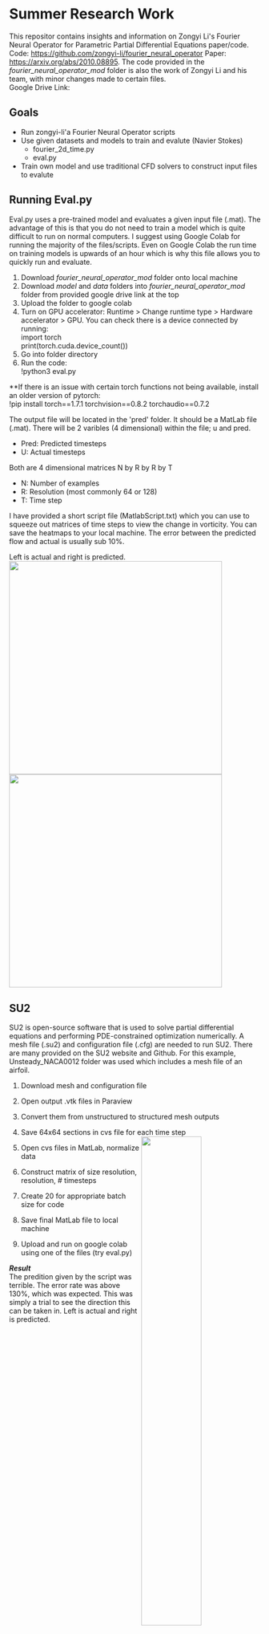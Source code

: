 # Summer Research Work

This repositor contains insights and information on Zongyi Li's Fourier Neural Operator for Parametric Partial Differential Equations paper/code. Code: https://github.com/zongyi-li/fourier_neural_operator Paper: https://arxiv.org/abs/2010.08895. The code provided in the *fourier_neural_operator_mod* folder is also the work of Zongyi Li and his team, with minor changes made to certain files.  
Google Drive Link:

## Goals
- Run zongyi-li'a Fourier Neural Operator scripts
- Use given datasets and models to train and evalute (Navier Stokes)
  -  fourier_2d_time.py
  -  eval.py
-  Train own model and use traditional CFD solvers to construct input files to evalute

## Running Eval.py

Eval.py uses a pre-trained model and evaluates a given input file (.mat). The advantage of this is that you do not need to train a model which is quite difficult to run on normal computers. I suggest using Google Colab for running the majority of the files/scripts. Even on Google Colab the run time on training models is upwards of an hour which is why this file allows you to quickly run and evaluate.
1. Download *fourier_neural_operator_mod* folder onto local machine
2. Download *model* and *data* folders into *fourier_neural_operator_mod* folder from provided google drive link at the top
3. Upload the folder to google colab
4. Turn on GPU accelerator: Runtime > Change runtime type > Hardware accelerator > GPU. You can check there is a device connected by running:  
import torch  
print(torch.cuda.device_count())
5. Go into folder directory
6. Run the code:  
!python3 eval.py

**If there is an issue with certain torch functions not being available, install an older version of pytorch:  
!pip install torch==1.7.1 torchvision==0.8.2 torchaudio==0.7.2

The output file will be located in the 'pred' folder. It should be a MatLab file (.mat). There will be 2 varibles (4 dimensional) within the file; u and pred.
- Pred: Predicted timesteps
- U: Actual timesteps

Both are 4 dimensional matrices N by R by R by T
- N: Number of examples
- R: Resolution (most commonly 64 or 128)
- T: Time step

I have provided a short script file (MatlabScript.txt) which you can use to squeeze out matrices of time steps to view the change in vorticity. You can save the heatmaps to your local machine. The error between the predicted flow and actual is usually sub 10%.

Left is actual and right is predicted.  
<img src="https://user-images.githubusercontent.com/57377860/129989723-8c32c002-d5d4-45b9-a7f6-dc43bcd72424.gif" width="425"/> <img src="https://user-images.githubusercontent.com/57377860/129989716-d7246e90-2a73-4161-b56e-707da791035b.gif" width="425"/> 

## SU2
SU2 is open-source software that is used to solve partial differential equations and performing PDE-constrained optimization numerically. A mesh file (.su2) and configuration file (.cfg) are needed to run SU2. There are many provided on the SU2 website and Github. For this example, Unsteady_NACA0012 folder was used which includes a mesh file of an airfoil.
1. Download mesh and configuration file 
2. Open output .vtk files in Paraview 
3. Convert them from unstructured to structured mesh outputs
4. Save 64x64 sections in cvs file for each time step <img align="right" width=50%  src="https://user-images.githubusercontent.com/57377860/130001787-37932e53-a420-465d-bb91-8a1fa28df4f7.PNG">

5. Open cvs files in MatLab, normalize data
6. Construct matrix of size resolution, resolution, # timesteps
7. Create 20 for appropriate batch size for code
8. Save final MatLab file to local machine
9. Upload and run on google colab using one of the files (try eval.py)

***Result***  
The predition given by the script was terrible. The error rate was above 130%, which was expected. This was simply a trial to see the direction this can be taken in. Left is actual and right is predicted.  
<img src="https://user-images.githubusercontent.com/57377860/130003166-a5adf9cc-e981-48a7-b445-00a840064355.gif" width="440"/> <img src="https://user-images.githubusercontent.com/57377860/130003170-c2346315-96ad-4d55-bd53-412e88f69d49.gif" width="425"/> 

## Data Generation
The AI model needs to be trained and evaluated using datasets. These datasets are generated using scripts that were provided in Zongyi-li's repository and are stored in MatLab files (.mat). A couple of datasets for you to train a model have been provided in a google drive folder included some pre-trained models. The Navier stokes folder contains data generation scripts for the codes that work with that PDE. The scripts use traditional computational methods to calculate accurate time steps. There are a couple of variables that can be changed or are needed for the data generation:
- w0: initial vorticity
- f: forcing term
- visc: viscosity (1/Re)
- T: final time
- delta_t: internal time-step for solve (descrease if blow-up)
- record_steps: number of in-time snapshots to record
- S: resolution
- N: number of examples  

You could manipulate these, including the forcing term which is quite interesting. This can be done using PyTorch code or MatLab. MatLab method requires you to upload the data back into the python code which can be some work. Changing the forcing term is how you can manipulate the flow of your data or try to mimic laminar flow. The initial vorticity is also quite important to understand for data generation. It uses Gaussian Random Fields.

Running these data generation scripts is quite simple. Change your directory into the folder and use !python filename to run. If there are issues with certain methods not existing, simply install an earlier version of pytorch: !pip install torch==1.7.1 torchvision==0.8.2 torchaudio==0.7.2

## Flaws
The final goal is to be able to make mesh files of our own, generate timesteps using traditional methods, and then have the AI predict timesteps using them. The initial required time steps needed for the input can be derived from traditional CFD methods, like SU2. There are multiple obstacles and constraints that have bounded the application of the new research done by Zongyi-li and his team. The code provided with his research is more like a proof of concept of Fourier Neural Operator for Parametric Partial and not be used for real applications just yet, which is undoubtedly impressive. For example, boundary conditions are periodic, which are generally used in molecular dynamics simulations to avoid issues with boundary effects caused by finite size. The system is made more like an infinite one using this. However, these conditions are not plausible for what is trying to be achieved here.

The AI model is only able to predict what it has learnt. It simply cannot start predicting things it has never seen before which is what was happening here and why there was a high error expected from the start. If we provide the neural operator with data generated by the script provided in Zongyi-li's repository, it will learn to predict flows governed under those conditions, which we cannot mimic using SU2 as of now.

- Code is not complete and bug free. Last commit on Aug 11th 2021 showing how work is still being done on it.
- Code is a proof of concept of Fourier Neural Operator for Parametric Partial Differential Equation not for real applications 
- Has limitation with; Boundary conditions, External force matrix (gaussian random field), Number of time steps needed for scripts to work, Does not translate well with actual CFD standards (SU2 configurations)

